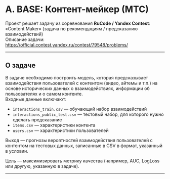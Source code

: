 # A. BASE: Контент-мейкер (МТС)

Проект решает задачу из соревнования **RuCode / Yandex Contest**: «Content Maker» (задача по рекомендациям / предсказанию взаимодействий)  
Описание задачи: https://official.contest.yandex.ru/contest/79548/problems/

---

## О задаче

В задаче необходимо построить модель, которая предсказывает взаимодействия пользователей с контентом (видео, айтемы и т.п.) на основе исторических данных о взаимодействиях, информации об пользователях и о самом контенте.  
Входные данные включают:

- `interactions_train.csv` — обучающий набор взаимодействий  
- `interactions_public_test.csv` — тестовый набор, для которого нужно сделать предсказание  
- `items.csv` — характеристики контента  
- `users.csv` — характеристики пользователей  

Выход — прогнозы вероятностей взаимодействия пользователей с контентом на тестовых данных, записанные в CSV в формат, указанный в условии.

Цель — максимизировать метрику качества (например, AUC, LogLoss или другую, указанную в задаче).

---

